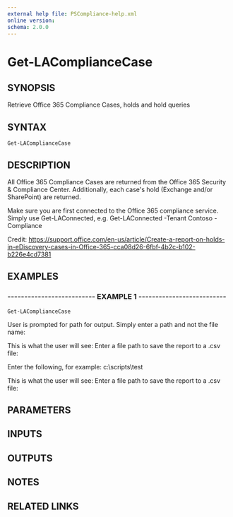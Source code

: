 ```yaml
---
external help file: PSCompliance-help.xml
online version: 
schema: 2.0.0
---
```


# Get-LAComplianceCase

## SYNOPSIS
Retrieve Office 365 Compliance Cases, holds and hold queries

## SYNTAX

```
Get-LAComplianceCase
```

## DESCRIPTION
All Office 365 Compliance Cases are returned from the Office 365 Security & Compliance Center.
Additionally, each case's hold (Exchange and/or SharePoint) are returned.

Make sure you are first connected to the Office 365 compliance service. 
Simply use Get-LAConnected,  e.g.
Get-LAConnected -Tenant Contoso -Compliance

Credit: https://support.office.com/en-us/article/Create-a-report-on-holds-in-eDiscovery-cases-in-Office-365-cca08d26-6fbf-4b2c-b102-b226e4cd7381

## EXAMPLES

### -------------------------- EXAMPLE 1 --------------------------
```
Get-LAComplianceCase
```

User is prompted for path for output. 
Simply enter a path and not the file name:

This is what the user will see:
Enter a file path to save the report to a .csv file:

Enter the following, for example: c:\scripts\test

This is what the user will see:
Enter a file path to save the report to a .csv file:


## PARAMETERS

## INPUTS

## OUTPUTS

## NOTES

## RELATED LINKS

